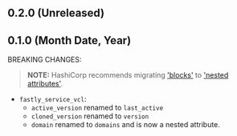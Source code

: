 ## 0.2.0 (Unreleased)

<!--
BREAKING CHANGES:
NOTES:
FEATURES:
ENHANCEMENTS:
BUG FIXES:
DOCUMENTATION:
-->

## 0.1.0 (Month Date, Year)

BREAKING CHANGES:

> **NOTE:** HashiCorp recommends migrating ['blocks'](https://developer.hashicorp.com/terraform/plugin/framework/handling-data/blocks) to ['nested attributes'](https://developer.hashicorp.com/terraform/plugin/framework/handling-data/attributes#nested-attributes).

- `fastly_service_vcl`: 
  - `active_version` renamed to `last_active`
  - `cloned_version` renamed to `version`
  - `domain` renamed to `domains` and is now a nested attribute.
